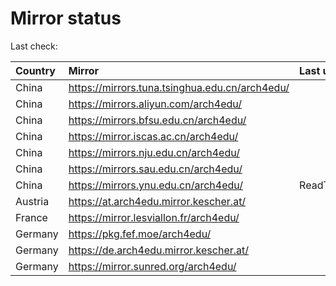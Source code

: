 <script src="./time.js"></script>
# Mirror status
Last check: <script type="text/javascript">localize(1683476496.7353477);</script>

|Country|Mirror|Last update|
|:------|:-----|:----------|
|China|https://mirrors.tuna.tsinghua.edu.cn/arch4edu/|<script type="text/javascript">localize(1683441250);</script>|
|China|https://mirrors.aliyun.com/arch4edu/|<script type="text/javascript">localize(1683354811);</script>|
|China|https://mirrors.bfsu.edu.cn/arch4edu/|<script type="text/javascript">localize(1683441250);</script>|
|China|https://mirror.iscas.ac.cn/arch4edu/|<script type="text/javascript">localize(1683441250);</script>|
|China|https://mirrors.nju.edu.cn/arch4edu/|<script type="text/javascript">localize(1683441250);</script>|
|China|https://mirrors.sau.edu.cn/arch4edu/|<script type="text/javascript">localize(1673850842);</script>|
|China|https://mirrors.ynu.edu.cn/arch4edu/|ReadTimeout|
|Austria|https://at.arch4edu.mirror.kescher.at/|<script type="text/javascript">localize(1683441250);</script>|
|France|https://mirror.lesviallon.fr/arch4edu/|<script type="text/javascript">localize(1683441250);</script>|
|Germany|https://pkg.fef.moe/arch4edu/|<script type="text/javascript">localize(1683441250);</script>|
|Germany|https://de.arch4edu.mirror.kescher.at/|<script type="text/javascript">localize(1683441250);</script>|
|Germany|https://mirror.sunred.org/arch4edu/|<script type="text/javascript">localize(1683441250);</script>|

<script src="./tablefilter/tablefilter.js"></script>
<script src="./table.js"></script>